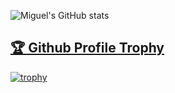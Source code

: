 ![Miguel's GitHub stats](https://github-readme-stats.vercel.app/api?username=miguelrochabh&show_icons=true&theme=dark&hide=prs)
<a href="https://github.com/ryo-ma/github-profile-trophy"><h2>🏆 Github Profile Trophy</h2></a>
[![trophy](https://github-profile-trophy.vercel.app/?username=miguelrochabh&theme=chalk&title=Commit)](https://github.com/ryo-ma/github-profile-trophy)</br>
